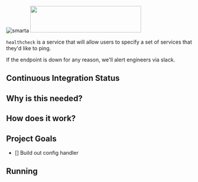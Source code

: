 ![smarta](https://user-images.githubusercontent.com/8289478/57379460-f873e280-7174-11e9-9c32-b737bc49650c.png)
<img src="https://user-images.githubusercontent.com/8289478/56633099-d6357d00-662a-11e9-9592-0c58dab8ca55.png" width="300" height="72" />

`healthcheck` is a service that will allow users to specify a set of services that they'd like to ping.

If the endpoint is down for any reason, we'll alert engineers via slack.

## Continuous Integration Status

## Why is this needed?

## How does it work?

## Project Goals
- [] Build out config handler

## Running
